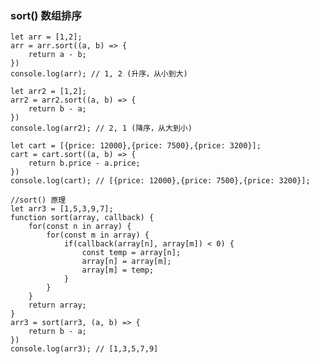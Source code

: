 ### sort() 数组排序

	let arr = [1,2];
	arr = arr.sort((a, b) => {
		return a - b;
	})
	console.log(arr); // 1, 2 (升序，从小到大)
	
	let arr2 = [1,2];
	arr2 = arr2.sort((a, b) => {
		return b - a;
	})
	console.log(arr2); // 2, 1 (降序，从大到小)
	
	let cart = [{price: 12000},{price: 7500},{price: 3200}];
	cart = cart.sort((a, b) => {
		return b.price - a.price;
	})
	console.log(cart); // [{price: 12000},{price: 7500},{price: 3200}];
	
	//sort() 原理
	let arr3 = [1,5,3,9,7];
	function sort(array, callback) {
		for(const n in array) {
			for(const m in array) {
				if(callback(array[n], array[m]) < 0) {
					const temp = array[n];
					array[n] = array[m];
					array[m] = temp;
				}
			}
		}
		return array;
	}
	arr3 = sort(arr3, (a, b) => {
		return b - a;
	})
	console.log(arr3); // [1,3,5,7,9]